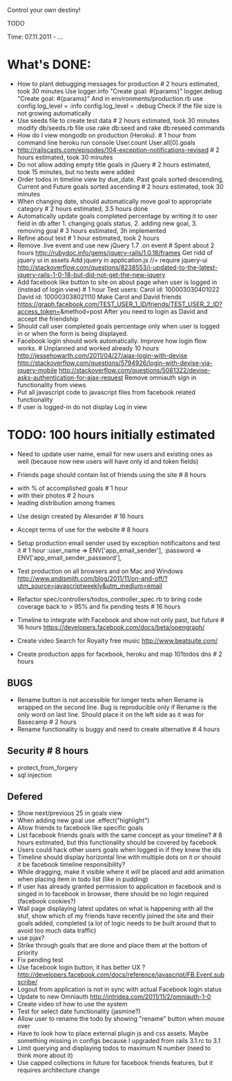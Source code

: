 Control your own destiny!

TODO

Time: 07.11.2011 - ...

# What's DONE: 
* How to plant debugging messages for production # 2 hours estimated, took 30 minutes
Use 
logger.info "Create goal: #{params}"
logger.debug "Create goal: #{params}"
And in environments/production.rb use
config.log_level = :info
config.log_level = :debug
Check if the file size is not growing automatically
* Use seeds file to create test data # 2 hours estimated, took 30 minutes
modify db/seeds.rb file
use rake db:seed and rake db:reseed commands
* How do I view mongodb on production (Heroku). # 1 hour
from command line
heroku run console
User.count
User.all[0].goals
* http://railscasts.com/episodes/104-exception-notifications-revised # 2 hours estimated, took 30 minutes
* Do not allow adding empty title goals in jQuery # 2 hours estimated, took 15 minutes, but no tests were added
* Order todos in timeline view by due_date. Past goals sorted descending, Current and Future goals sorted ascending # 2 hours estimated, took 30 minutes
* When changing date, should automatically move goal to appropriate category # 2 hours estimated, 3.5 hours done
* Automatically update goals completed percentage by writing it to user field in db after 1. changing goals status, 2. adding new goal, 3. removing goal # 3 hours estimated, 3h implemented
* Refine about text # 1 hour estimated, took 2 hours
* Remove .live event and use new jQuery 1.7 .on event # Spent about 2 hours
http://rubydoc.info/gems/jquery-rails/1.0.18/frames
Get ridd of jquery ui in assets
Add jquery in application.js
//= require jquery-ui
http://stackoverflow.com/questions/8238553/i-updated-to-the-latest-jquery-rails-1-0-18-but-did-not-get-the-new-jquery
* Add facebook like button to site on about page when user is logged in (instead of login view) # 1 hour
Test users:
Carol id: 100003030401022
David id: 100003038021110
Make Carol and David friends
https://graph.facebook.com/TEST_USER_1_ID/friends/TEST_USER_2_ID?access_token=<get carrols acces token>&method=post
After you need to login as David and accept the friendship
* Should call user completed goals percentage only when user is logged in or when the form is being displayed. 
* Facebook login should work automatically. Improve how login flow works. # Unplanned and worked already 10 hours
http://jessehowarth.com/2011/04/27/ajax-login-with-devise
http://stackoverflow.com/questions/5794926/login-with-devise-via-jquery-mobile
http://stackoverflow.com/questions/5081322/devise-asks-authentication-for-ajax-request
Remove omniauth sign in functionality from views
* Put all javascript code to javascript files from facebook related functionality
* If user is logged-in do not display Log in view

# TODO: 100 hours initially estimated

* Need to update user name, email for new users and existing ones as well (because now new users will have only id and token fields)

* Friends page should contain list of friends using the site # 8 hours
- with % of accomplished goals # 1 hour
- with their photos # 2 hours
- leading distribution among frames

* Use design created by Alexander # 16 hours
* Accept terms of use for the website # 8 hours
* Setup production email sender used by exception notificaitons and test it # 1 hour
:user_name            => ENV['app_email_sender'],
:password             => ENV['app_email_sender_password'],


* Test production on all browsers and on Mac and Windows
http://www.andismith.com/blog/2011/11/on-and-off/?utm_source=javascriptweekly&utm_medium=email

* Refactor spec/controllers/todos_controller_spec.rb to bring code coverage back to > 95% and fix pending tests # 16 hours 
* Timeline to integrate with Facebook and show not only past, but future # 16 hours
https://developers.facebook.com/docs/beta/opengraph/

* Create video
Search for Royalty free music
http://www.beatsuite.com/

* Create production apps for facebook, heroku and map 101todos dns # 2 hours



## BUGS 
* Rename button is not accessible for longer texts when Rename is wrapped on the second line. Bug is reproducible only if Rename is the only word on last line. Should place it on the left side as it was for Basecamp # 2 hours
* Rename functionality is buggy and need to create alternative # 4 hours


## Security # 8 hours
* protect_from_forgery
* sql injection



## Defered
* Show next/previous 25 in goals view
* When adding new goal use .effect("highlight")
* Allow friends to facebook like specific goals
* List facebook friends goals with the same concept as your timeline? # 8 hours estimated, but this functionality should be covered by facebook
* Users could hack other users goals when logged in if they knew the ids
* Timeline should display horizontal line with multiple dots on it or should it be facebook timeline responsibility?
* While dragging, make it visible where it will be placed and add animation when placing item in todo list (like in pudding)
* If user has already granted permission to application in facebook and is singed in to facebook in browser, there should be no login required (facebook cookies?)
* Wall page displaying latest updates on what is happening with all the stuf, show which of my friends have recently joined the site and their goals added, completed (a lot of logic needs to be built around that to avoid too much data traffic)
* use pjax?
* Strike through goals that are done and place them at the bottom of priority
* Fix pending test
* Use facebook login button, it has better UX 
  ? http://developers.facebook.com/docs/reference/javascript/FB.Event.subscribe/
* Logout from application is not in sync with actual Facebook login status
* Update to new Omniauth http://intridea.com/2011/11/2/omniauth-1-0
* Create video of how to use the system
* Test for select date functionality (jasmine?)
* Allow user to rename the todo by showing "rename" button when mouse over
* Have to look how to place external plugin js and css assets. Maybe something missing in configs because I upgraded from rails 3.1.rc to 3.1
* Limit querying and displaying todos to maximum N number (need to think more about it)
* Use capped collections in future for facebook friends features, but it requires architecture change
